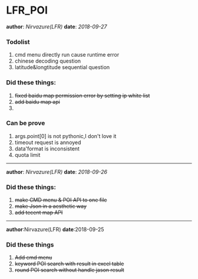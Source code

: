 # LFR_POI

**author**: *Nirvazure(LFR)*
**date**: *2018-09-27*

### Todolist
1. cmd menu directly run cause runtime error
2. chinese decoding question
3. latitude&longtitude sequential question

### Did these things:
1. ~~fixed baidu map permission error by setting ip white list~~
2. ~~add baidu map api~~
3. 

### Can be prove
1. args.point[0] is not pythonic,I don't love it
2. timeout request is annoyed
3. data'format is inconsistent
4. quota limit

---
**author**: *Nirvazure(LFR)*
**date**: *2018-09-26*

### Did these things:
1. ~~make CMD menu & POI API to one file~~
2. ~~make Json in a aesthetic way~~
3. ~~add tecent map API~~

---
**author**:Nirvazure(LFR)
**date**:2018-09-25

### Did these things
1. ~~Add cmd menu~~
2. ~~keyword POI search with result in excel table~~
3. ~~round POI search without handle jason result~~

